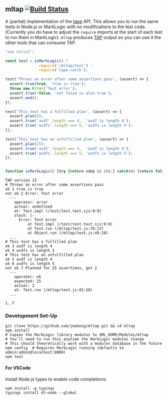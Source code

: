 ## mltap [![Build Status](https://travis-ci.org/jmakeig/mltap.svg?branch=develop)](https://travis-ci.org/jmakeig/mltap)

A (partial) implementation of the [tape](https://github.com/substack/tape) API. This allows you to run the same tests in Node.js or MarkLogic with no modifications to the test code. (Currently you do have to adjust the `require` imports at the start of each test to run them in MarkLogic).
`mltap` produces [TAP](https://testanything.org) output so you can use it the other tools that can consume TAP. 

```js
'use strict';

const test = isMarkLogic() ? 
               require('/mltap/test') : 
               require('tape-catch');

test('Throws an error after some assertions pass', (assert) => {
  assert.true(true, 'true is true');
  throw new Error('Test error');
  assert.true(!false, 'not false is also true');
  assert.end();
});

test('This test has a fulfilled plan', (assert) => {
  assert.plan(2);
  assert.true('asdf'.length === 4,  'asdf is length 4');
  assert.true('asdfs'.length === 5, 'asdfs is length 5');
});

test('This test has an unfulfilled plan', (assert) => {
  assert.plan(25);
  assert.true('asdf'.length === 4,  'asdf is length 4');
  assert.true('asdfs'.length === 5, 'asdfs is length 5');
});


function isMarkLogic() {try {return xdmp && cts;} catch(e) {return false;}}
```

```
TAP version 13
# Throws an error after some assertions pass
ok 1 true is true
not ok 2 Error: Test error
  ---
    operator: error
    actual: undefined
    at: Test.impl (/test/test.test.sjs:9:9)
    stack: |-
      Error: Test error
          at Test.impl (/test/test.test.sjs:9:9)
          at Test.run (/mltap/test.js:76:12)
          at Object.run (/mltap/test.js:49:28)
  ...
# This test has a fulfilled plan
ok 3 asdf is length 4
ok 4 asdfs is length 5
# This test has an unfulfilled plan
ok 5 asdf is length 4
ok 6 asdfs is length 5
not ok 7 Planned for 25 assertions, got 2
  ---
    operator: ok
    expected: 25
    actual: 2
    at: Test.run (/mltap/test.js:81:10)
  ...

1..7
```

### Development Set-Up

```shell
git clone https://github.com/jmakeig/mltap.git && cd mltap
npm install
# Copies the MarkLogic library modules to $ML_HOME/Modules/mltap
# You’ll need to run this anytime the MarkLogic modules change
# This should theoretically work with a modules database in the future
npm config  # Requires MarkLogic running (defaults to admin:admin@localhost:8000)
npm test
```

#### For VSCode

Install Node.js types to enable code completions:

```shell
npm install -g typings
typings install dt~node --global
```